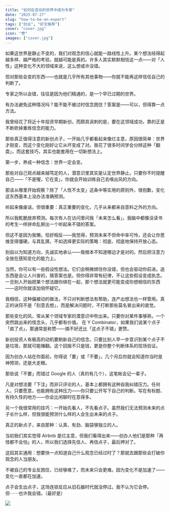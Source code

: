 ```yaml
---
title: "如何在变动的世界中成为专家"
date: "2025-07-27"
slug: "how-to-be-an-expert"
tags: ["创业", "好文推荐"]
cover: "cover.jpg"
icon: "😎"
images: ["cover.jpg"]
---
```

如果这世界是静止不变的，我们对观念的信心就能一路线性上升。某个想法经得起越多样、越严格的考验，就越可能是真的。许多人其实默默相信这一点——对「人性」这种变化不大的领域来说，这么想或许没错。



但对那些会变的东西——也就是几乎所有其他事物——你就不能再这样信任自己的判断了。



专家之所以会错，往往是因为他们精通的，是一个早已过期的世界。



有办法避免这种情况吗？能不能不被过时信念困住？答案是——可以，但得靠一点方法。



我曾经花了将近十年投资早期新创，而颇具讽刺的是，要在这领域成功，靠的正是不断砍掉重练信念的能力。



那些真正值得注意的新创点子，一开始几乎都看起来像烂主意，原因很简单：世界才刚变，而这个变化刚好让它从坏变成了对。我花了很多时间学会分辨这种「翻盘」，而这套技巧，其实也能套用在一切新想法上。



第一步，养成一种信念：世界一定会变。



那些对自己观点越来越笃定的人，潜意识里其实是认定世界静止。只要你不时提醒自己——「不是喔，它在变」，你就会开始训练自己去嗅出风的方向。



那该从哪里开始观察？除了「人性不太变」这条中等实用的原则外，很抱歉，变化这东西基本上没办法准确预测。



听起来像废话，但很重要：真正重要的变化，几乎从来都来自意料之外的方向。



所以我乾脆放弃预测。每次有人在访问里问我「未来怎么看」，我脑中都像没读书的考生一样拼命乱掰出一个听起来不错的答案。



但这不是因为我懒。恰好相反——我觉得，预测未来不但命中率可怜，还会让你思维变得僵硬。与其乱猜，不如选择更实际的策略：彻底、彻底地保持开放心态。



别自以为知道方向，先诚实地承认——我根本不知道哪边才是对的。然后把注意力全放在感知变化的能力上。



当然，你可以有一些假设性想法。它们会稍微绑住你没错，但也会驱动你前进。追东西是会让人兴奋的，猜答案也是。但你得非常有纪律，不让这些假设变成执念。
一旦别人开始把某个想法跟你绑在一起，那个想法就更可能变成你想相信的东西——这时你就该加倍怀疑它。



我相信，这种偏被动的做法，不只对判断想法有帮助，连产出想法也一样管用。真正的诀窍不是「刻意去想」，而是解决问题时，不打断那些莫名冒出来的直觉。



那些变化的风，常从某个领域专家的潜意识中吹出来。只要你对某件事够熟，一个突然跳出来的怪念头，几乎都有价值。
在 Y Combinator，如果我们说某个点子「疯了点」，那通常是称赞——搞不好还比「这点子不错」更赞。



新创投资人有极高的动机要刷新自己的信念。只要比别人早一步意识到某个点子不是垃圾，那就可能赚翻。这个回报不只是钱，更是你整个判断体系的现场验证。



因为创办人站在你面前，你得说「要」或「不要」，几个月后你就会知道你当时是神预测，还是大走眼。



那些说「不要」而错过 Google 的人（真的有几个），这笔帐会记一辈子。



凡是对想法要「下注」而非只评论的人，基本上都拥有这种自我纠错压力。任何人，只要愿意，也能拥有这种压力——你只要公开写下自己的判断。写在有标题、有持久性的地方——你会比闲聊时在意得多。



另一个我很常用的技巧：一开始先看人，不先看点子。虽然我们无法预测未来的点子长什么样，但我很能预测什么样的人会生出未来的点子。



真正的新点子，来自那种：认真、有劲、脑袋够独立的人。



当初我们其实觉得 Airbnb 是烂主意，但我们看得出来——创办人他们是那种「再怪都不会怕」的人，所以我们选择先信人、再信点子，最后押对了。



这招其实通用：想要快一点知道自己什么观念已经过时了？那就去跟那些会打破你观念的人当朋友。



不被自己的专业反困住，已经够难了，而未来只会更难。因为变化不是加速了——变化一直都在加速。



点子会生出点子，这场连锁反应从旧石器时代就没停过。我不认为它会停。
但⋯⋯也许我会错。（最好是）




![](https://prod-files-secure.s3.us-west-2.amazonaws.com/112d0858-5090-4d34-a606-b75eb8d65fd2/46476355-9cf3-4e99-9b7a-3531bc426380/1000202064.png?X-Amz-Algorithm=AWS4-HMAC-SHA256&X-Amz-Content-Sha256=UNSIGNED-PAYLOAD&X-Amz-Credential=ASIAZI2LB466RUNYQY57%2F20250930%2Fus-west-2%2Fs3%2Faws4_request&X-Amz-Date=20250930T094608Z&X-Amz-Expires=3600&X-Amz-Security-Token=IQoJb3JpZ2luX2VjEGEaCXVzLXdlc3QtMiJIMEYCIQDjpTirCdmzv1ltTwZvqSAbwGgR60ZYD7IfagyXz0KbdwIhAJv6vYIXKgGfq4MNNAOtBvTJRm%2BKhtouNJCD8hPZ4ffeKogECOr%2F%2F%2F%2F%2F%2F%2F%2F%2F%2FwEQABoMNjM3NDIzMTgzODA1IgwofUH5xz1FOmE3mMoq3ANo%2BwSEhnDLflfMghHjK0vevRHNsmcnl3YksSPkylyE%2FWpKTn7cNQmuC3YwzUGL7L0Eyco33sc2MGtlSIVSp4cAveejKoAXbADHb%2Fe8sGCN7Yq2sia5ow4Mz%2Bi09D8e4yjRyatA9m%2BDcgn0aFhhHn2rFYHaSdn1f1GULlMpyo7%2BUZH8CYeNGA28f%2BsAfT7uc%2FdIo7JK7oov6WDZ3uTLwtIkFgb0gYcV8TPe9aJmHoeziCldVj9MzDw%2BsYe7fHG%2BCDfD6OzEL0h8Ze342sLOz%2BzY2dbdgxQF4nz4umnpAfTQuQVjnmoxJaNQfDI%2F%2BxO4bKy0iNJhEj86O05ax2J03JaG3ZdZF4jEDcBS8US3ThSuSEFAJqjqlmZaBJJ8xZIYiZOV8y4yYhsjwX3rrUe%2BWuz1VhU7iUhjxON8A0NIbhAARbm50wML%2FSqn6JYx%2B4fMl0TfWAemTj5qSSm0kpNrGFHZU%2BIiV65jJqO08iNxt%2BUWYdkAdCpmRyKdfYGQycPVku7oGc7XSQbRJNFxw%2FMHQ4UAY%2FIUhSNifx9AunG7lYIGhoD%2BfLd96WzbzIps7hkeDO6ht7ghOgy5SSEfO89ymh8vyGbB5lselE1jKK7wLYhDR2u3leZP%2BCHFRGfKBzDcv%2B7GBjqkAcV4%2BOjhs64uOdClPb0O3VBZ%2BpLrOKAogrPxHU5qxYWcb43L2E%2BuF%2B4l2EN8IyxikRp3DsZSnqbIx%2FbK%2FW%2B09tRbFB7805w2Fc2ndVDn0QpPWNv0dOYU7tgrmE8hKI4iofQ9e%2FlvGwQPLKj0u4Z%2BAqunG05StTgmzkXakjENACbCE1w1sBDdb%2FDpOIMhxw7FInc7P5cdgWreq7a3wT7SgScQ68Vo&X-Amz-Signature=a6244535ff6751ccb60ac907e1d2bae6389a5d55d223c9fbf6c8cfe368c4918b&X-Amz-SignedHeaders=host&x-amz-checksum-mode=ENABLED&x-id=GetObject)

